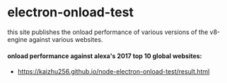 # electron-onload-test
this site publishes the onload performance of various versions of the v8-engine against various websites.

#### onload performance against alexa's 2017 top 10 global websites:
- https://kaizhu256.github.io/node-electron-onload-test/result.html
